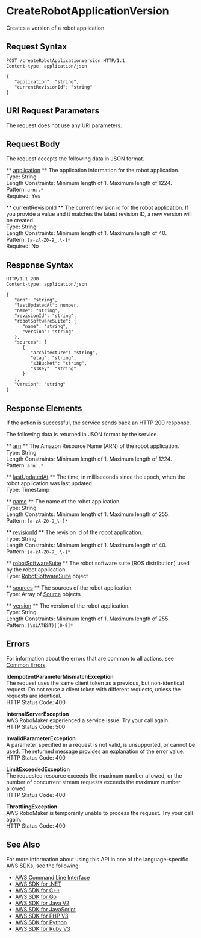 # CreateRobotApplicationVersion<a name="API_CreateRobotApplicationVersion"></a>

Creates a version of a robot application\.

## Request Syntax<a name="API_CreateRobotApplicationVersion_RequestSyntax"></a>

```
POST /createRobotApplicationVersion HTTP/1.1
Content-type: application/json

{
   "application": "string",
   "currentRevisionId": "string"
}
```

## URI Request Parameters<a name="API_CreateRobotApplicationVersion_RequestParameters"></a>

The request does not use any URI parameters\.

## Request Body<a name="API_CreateRobotApplicationVersion_RequestBody"></a>

The request accepts the following data in JSON format\.

 ** [application](#API_CreateRobotApplicationVersion_RequestSyntax) **   <a name="robomaker-CreateRobotApplicationVersion-request-application"></a>
The application information for the robot application\.  
Type: String  
Length Constraints: Minimum length of 1\. Maximum length of 1224\.  
Pattern: `arn:.*`   
Required: Yes

 ** [currentRevisionId](#API_CreateRobotApplicationVersion_RequestSyntax) **   <a name="robomaker-CreateRobotApplicationVersion-request-currentRevisionId"></a>
The current revision id for the robot application\. If you provide a value and it matches the latest revision ID, a new version will be created\.  
Type: String  
Length Constraints: Minimum length of 1\. Maximum length of 40\.  
Pattern: `[a-zA-Z0-9_.\-]*`   
Required: No

## Response Syntax<a name="API_CreateRobotApplicationVersion_ResponseSyntax"></a>

```
HTTP/1.1 200
Content-type: application/json

{
   "arn": "string",
   "lastUpdatedAt": number,
   "name": "string",
   "revisionId": "string",
   "robotSoftwareSuite": { 
      "name": "string",
      "version": "string"
   },
   "sources": [ 
      { 
         "architecture": "string",
         "etag": "string",
         "s3Bucket": "string",
         "s3Key": "string"
      }
   ],
   "version": "string"
}
```

## Response Elements<a name="API_CreateRobotApplicationVersion_ResponseElements"></a>

If the action is successful, the service sends back an HTTP 200 response\.

The following data is returned in JSON format by the service\.

 ** [arn](#API_CreateRobotApplicationVersion_ResponseSyntax) **   <a name="robomaker-CreateRobotApplicationVersion-response-arn"></a>
The Amazon Resource Name \(ARN\) of the robot application\.  
Type: String  
Length Constraints: Minimum length of 1\. Maximum length of 1224\.  
Pattern: `arn:.*` 

 ** [lastUpdatedAt](#API_CreateRobotApplicationVersion_ResponseSyntax) **   <a name="robomaker-CreateRobotApplicationVersion-response-lastUpdatedAt"></a>
The time, in milliseconds since the epoch, when the robot application was last updated\.  
Type: Timestamp

 ** [name](#API_CreateRobotApplicationVersion_ResponseSyntax) **   <a name="robomaker-CreateRobotApplicationVersion-response-name"></a>
The name of the robot application\.  
Type: String  
Length Constraints: Minimum length of 1\. Maximum length of 255\.  
Pattern: `[a-zA-Z0-9_\-]*` 

 ** [revisionId](#API_CreateRobotApplicationVersion_ResponseSyntax) **   <a name="robomaker-CreateRobotApplicationVersion-response-revisionId"></a>
The revision id of the robot application\.  
Type: String  
Length Constraints: Minimum length of 1\. Maximum length of 40\.  
Pattern: `[a-zA-Z0-9_.\-]*` 

 ** [robotSoftwareSuite](#API_CreateRobotApplicationVersion_ResponseSyntax) **   <a name="robomaker-CreateRobotApplicationVersion-response-robotSoftwareSuite"></a>
The robot software suite \(ROS distribution\) used by the robot application\.  
Type: [RobotSoftwareSuite](API_RobotSoftwareSuite.md) object

 ** [sources](#API_CreateRobotApplicationVersion_ResponseSyntax) **   <a name="robomaker-CreateRobotApplicationVersion-response-sources"></a>
The sources of the robot application\.  
Type: Array of [Source](API_Source.md) objects

 ** [version](#API_CreateRobotApplicationVersion_ResponseSyntax) **   <a name="robomaker-CreateRobotApplicationVersion-response-version"></a>
The version of the robot application\.  
Type: String  
Length Constraints: Minimum length of 1\. Maximum length of 255\.  
Pattern: `(\$LATEST)|[0-9]*` 

## Errors<a name="API_CreateRobotApplicationVersion_Errors"></a>

For information about the errors that are common to all actions, see [Common Errors](CommonErrors.md)\.

 **IdempotentParameterMismatchException**   
The request uses the same client token as a previous, but non\-identical request\. Do not reuse a client token with different requests, unless the requests are identical\.   
HTTP Status Code: 400

 **InternalServerException**   
AWS RoboMaker experienced a service issue\. Try your call again\.  
HTTP Status Code: 500

 **InvalidParameterException**   
A parameter specified in a request is not valid, is unsupported, or cannot be used\. The returned message provides an explanation of the error value\.  
HTTP Status Code: 400

 **LimitExceededException**   
The requested resource exceeds the maximum number allowed, or the number of concurrent stream requests exceeds the maximum number allowed\.   
HTTP Status Code: 400

 **ThrottlingException**   
AWS RoboMaker is temporarily unable to process the request\. Try your call again\.  
HTTP Status Code: 400

## See Also<a name="API_CreateRobotApplicationVersion_SeeAlso"></a>

For more information about using this API in one of the language\-specific AWS SDKs, see the following:
+  [AWS Command Line Interface](https://docs.aws.amazon.com/goto/aws-cli/robomaker-2018-06-29/CreateRobotApplicationVersion) 
+  [AWS SDK for \.NET](https://docs.aws.amazon.com/goto/DotNetSDKV3/robomaker-2018-06-29/CreateRobotApplicationVersion) 
+  [AWS SDK for C\+\+](https://docs.aws.amazon.com/goto/SdkForCpp/robomaker-2018-06-29/CreateRobotApplicationVersion) 
+  [AWS SDK for Go](https://docs.aws.amazon.com/goto/SdkForGoV1/robomaker-2018-06-29/CreateRobotApplicationVersion) 
+  [AWS SDK for Java V2](https://docs.aws.amazon.com/goto/SdkForJavaV2/robomaker-2018-06-29/CreateRobotApplicationVersion) 
+  [AWS SDK for JavaScript](https://docs.aws.amazon.com/goto/AWSJavaScriptSDK/robomaker-2018-06-29/CreateRobotApplicationVersion) 
+  [AWS SDK for PHP V3](https://docs.aws.amazon.com/goto/SdkForPHPV3/robomaker-2018-06-29/CreateRobotApplicationVersion) 
+  [AWS SDK for Python](https://docs.aws.amazon.com/goto/boto3/robomaker-2018-06-29/CreateRobotApplicationVersion) 
+  [AWS SDK for Ruby V3](https://docs.aws.amazon.com/goto/SdkForRubyV3/robomaker-2018-06-29/CreateRobotApplicationVersion) 